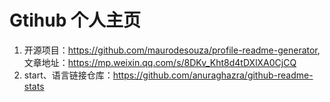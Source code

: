 # Gtihub 个人主页

1. 开源项目：https://github.com/maurodesouza/profile-readme-generator, 文章地址：https://mp.weixin.qq.com/s/8DKv_Kht8d4tDXlXA0CjCQ
2. start、语言链接仓库：https://github.com/anuraghazra/github-readme-stats
